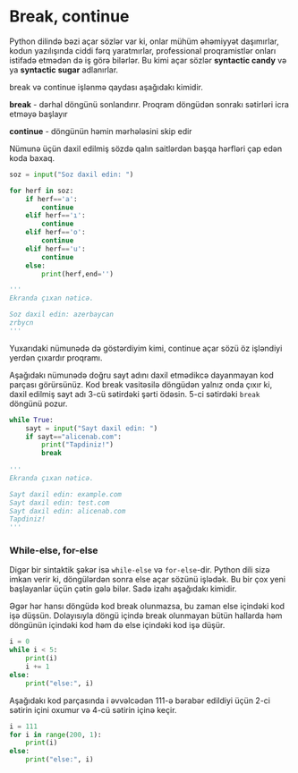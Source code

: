 # Break, continue

Python dilində bəzi açar sözlər var ki, onlar mühüm əhəmiyyət daşımırlar, kodun yazılışında ciddi fərq yaratmırlar, professional proqramistlər onları istifadə etmədən də iş görə bilərlər. Bu kimi açar sözlər **syntactic candy** və ya **syntactic sugar** adlanırlar.

break və continue işlənmə qaydası aşağıdakı kimidir.

**break** - dərhal döngünü sonlandırır. Proqram döngüdən sonrakı sətirləri icra etməyə başlayır

**continue** - döngünün həmin mərhələsini skip edir

Nümunə üçün daxil edilmiş sözdə qalın saitlərdən başqa hərfləri çap edən koda baxaq.

```python
soz = input("Soz daxil edin: ")

for herf in soz:
    if herf=='a':
        continue
    elif herf=='ı':
        continue
    elif herf=='o':
        continue
    elif herf=='u':
        continue
    else:
        print(herf,end='')

'''      
Ekranda çıxan nəticə.

Soz daxil edin: azerbaycan
zrbycn
'''
```

Yuxarıdaki nümunədə də göstərdiyim kimi, continue açar sözü öz işləndiyi yerdən çıxardır proqramı.

Aşağıdakı nümunədə doğru sayt adını daxil etmədikcə dayanmayan kod parçası görürsünüz. Kod break vasitəsilə döngüdən yalnız onda çıxır ki, daxil edilmiş sayt adı 3-cü sətirdəki şərti ödəsin. 5-ci sətirdəki `break` döngünü pozur.&#x20;

```python
while True:
    sayt = input("Sayt daxil edin: ")
    if sayt=="alicenab.com":
        print("Tapdiniz!")
        break
        
'''      
Ekranda çıxan nəticə.

Sayt daxil edin: example.com
Sayt daxil edin: test.com
Sayt daxil edin: alicenab.com
Tapdiniz!
'''  
```

### While-else, for-else

Digər bir sintaktik şəkər isə `while-else` və `for-else`-dir. Python dili sizə imkan verir ki, döngülərdən sonra else açar sözünü işlədək. Bu bir çox yeni başlayanlar üçün çətin gələ bilər. Sadə izahı aşağıdakı kimidir.

Əgər hər hansı döngüdə kod break olunmazsa, bu zaman else içindəki kod işə düşsün. Dolayısıyla döngü içində break olunmayan bütün hallarda həm döngünün içindəki kod həm də else içindəki kod işə düşür.

```python
i = 0
while i < 5:
    print(i)
    i += 1
else:
    print("else:", i)
```

Aşağıdakı kod parçasında i əvvəlcədən 111-ə bərabər edildiyi üçün 2-ci sətirin içini oxumur və 4-cü sətirin içinə keçir.

```python
i = 111
for i in range(200, 1):
    print(i)
else:
    print("else:", i)
```



